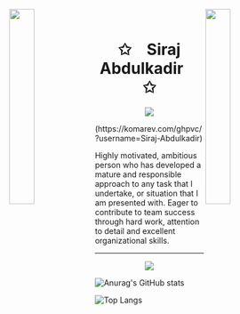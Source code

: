 <img align="left" src="https://user-images.githubusercontent.com/65187002/144930161-2f783401-8d27-4fdf-a2f7-cc0ba32f1f1f.gif" width="30%" style="display:inline;"><img align="right" src="https://user-images.githubusercontent.com/65187002/144930161-2f783401-8d27-4fdf-a2f7-cc0ba32f1f1f.gif" width="30%" style="display:inline;">
<br>
<p align="center">
    <h1 align="center">✩&emsp;Siraj Abdulkadir&emsp;✩</h1>
</p>
<p align="center">
    <img src="https://readme-typing-svg.herokuapp.com/?lines=Yoooooooooooooooo;Welcome+to+my+profile!;Have+a+look+around!&font=Fira%20Code&color=%23D62F79&center=true&width=280&height=50">
</p>

 <p align center>(https://komarev.com/ghpvc/?username=Siraj-Abdulkadir) </p> 
Highly motivated, ambitious person who has developed a mature and responsible approach to any task that I undertake, or situation that I am presented with.
Eager to contribute to team success through hard work, attention to detail and excellent organizational skills.
<hr/>

<p align="center">
  <a href="https://skillicons.dev">
    <img src="https://skillicons.dev/icons?i=javascript,git,html,css,nodejs,bootstrap,npm,react,figma,python" />
  </a>
</p>


![Anurag's GitHub stats](https://github-readme-stats.vercel.app/api?username=Siraj-Abdulkadir&show_icons=true&theme=radical)


![Top Langs](https://github-readme-stats.vercel.app/api/top-langs/?username=Siraj-Abdulkadir&layout=compact)
